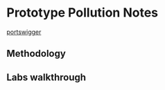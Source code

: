 # Prototype Pollution Notes

[portswigger](https://portswigger.net/web-security/prototype-pollution)

## Methodology

## Labs walkthrough
